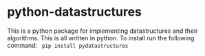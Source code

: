 # python-datastructures

This is a python package for implementing datastructures and their algorithms. This is all written in python. To install run the following command:
<code>
pip install pydatastructures 
</code>
